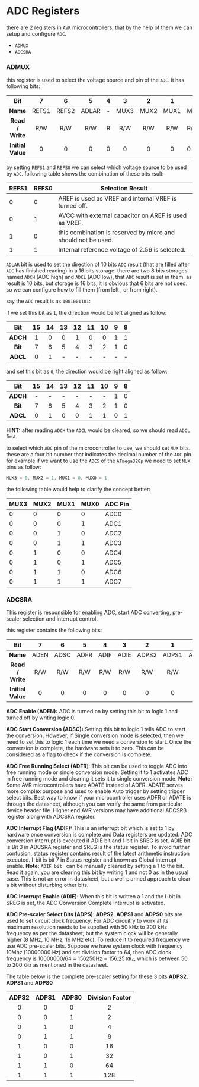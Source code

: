 # ADC Registers

there are 2 registers in `AVR` microcontrollers, that by the help of them we can setup and configure `ADC`.

- `ADMUX`
- `ADCSRA`



### ADMUX

this register is used to select the voltage source and pin of the `ADC`. it has following bits:

|        Bit        |   7   |   6   |   5   |  4   |  3   |  2   |  1   | 0    |
| :---------------: | :---: | :---: | :---: | :--: | :--: | :--: | :--: | ---- |
|     **Name**      | REFS1 | REFS2 | ADLAR |  -   | MUX3 | MUX2 | MUX1 | MUX0 |
| **Read / Write**  |  R/W  |  R/W  |  R/W  |  R   | R/W  | R/W  | R/W  | R/W  |
| **Initial Value** |   0   |   0   |   0   |  0   |  0   |  0   |  0   | 0    |



by setting `REFS1` and `REFS0` we can select which voltage source to be used by `ADC`. following table shows the combination of these bits rsult:

| REFS1 | REFS0 | Selection Result                                             |
| ----- | ----- | ------------------------------------------------------------ |
| 0     | 0     | AREF is used as VREF and internal VREF is turned off.        |
| 0     | 1     | AVCC with external capacitor on AREF is used as VREF.        |
| 1     | 0     | this combination is reserved by micro and should not be used. |
| 1     | 1     | Internal reference voltage of 2.56 is selected.              |



`ADLAR` bit is used to set the direction of 10 bits `ADC` result (that are filled after `ADC` has finished reading) in a 16 bits storage. there are two 8 bits storages named `ADCH` (ADC high) and `ADCL` (ADC low), that `ADC` result is set in them. as result is 10 bits, but storage is 16 bits, it is obvious that 6 bits are not used. so we can configure how to fill them (from left , or from right).

say the `ADC` result is as `1001001101`:

if we set this bit as `1`, the direction would be left aligned as follow:

|   Bit    |  15  |  14  |  13  |  12  |  11  |  10  |  9   |  8   |
| :------: | :--: | :--: | :--: | :--: | :--: | :--: | :--: | :--: |
| **ADCH** |  1   |  0   |  0   |  1   |  0   |  0   |  1   |  1   |
| **Bit**  |  7   |  6   |  5   |  4   |  3   |  2   |  1   |  0   |
| **ADCL** |  0   |  1   |  -   |  -   |  -   |  -   |  -   |  -   |

  

and set this bit as `0`, the direction would be right aligned as follow:

|   Bit    |  15  |  14  |  13  |  12  |  11  |  10  |  9   |  8   |
| :------: | :--: | :--: | :--: | :--: | :--: | :--: | :--: | :--: |
| **ADCH** |  -   |  -   |  -   |  -   |  -   |  -   |  1   |  0   |
| **Bit**  |  7   |  6   |  5   |  4   |  3   |  2   |  1   |  0   |
| **ADCL** |  0   |  1   |  0   |  0   |  1   |  1   |  0   |  1   |



**HINT:** after reading `ADCH` the `ADCL` would be cleared, so we should read `ADCL` first.



to select which `ADC` pin of the microcontroller to use, we should set `MUX` bits. these are a four bit number that indicates the decimal number of the `ADC` pin. for example if we want to use the `ADC5` of the `ATmega328p` we need to set `MUX` pins as follow:

```c
MUX3 = 0, MUX2 = 1, MUX1 = 0, MUX0 = 1
```

  

the following table would help to clarify the concept better:

| MUX3 | MUX2 | MUX1 | MUX0 | ADC Pin |
| ---- | ---- | ---- | ---- | ------- |
| 0    | 0    | 0    | 0    | ADC0    |
| 0    | 0    | 0    | 1    | ADC1    |
| 0    | 0    | 1    | 0    | ADC2    |
| 0    | 0    | 1    | 1    | ADC3    |
| 0    | 1    | 0    | 0    | ADC4    |
| 0    | 1    | 0    | 1    | ADC5    |
| 0    | 1    | 1    | 0    | ADC6    |
| 0    | 1    | 1    | 1    | ADC7    |

 



### ADCSRA

This register is responsible for enabling ADC, start ADC converting, pre-scaler selection and interrupt control.

this register contains the following bits:

|        Bit        |  7   |  6   |  5   |  4   |  3   |   2   |   1   |   0   |
| :---------------: | :--: | :--: | :--: | :--: | :--: | :---: | :---: | :---: |
|     **Name**      | ADEN | ADSC | ADFR | ADIF | ADIE | ADPS2 | ADPS1 | ADPS0 |
| **Read / Write**  | R/W  | R/W  | R/W  | R/W  | R/W  |  R/W  |  R/W  |  R/W  |
| **Initial Value** |  0   |  0   |  0   |  0   |  0   |   0   |   0   |   0   |

**ADC Enable (ADEN):** ADC is turned on by setting this bit to logic 1 and turned off by writing logic 0.

**ADC Start Conversion (ADSC):** Setting this bit to logic 1 tells ADC to start the conversion. However, if Single conversion mode is selected, then we need to set this to logic 1 each time we need a conversion to start. Once the conversion is complete, the hardware sets it to zero. This can be considered as a flag to check if the conversion is complete.

**ADC Free Running Select (ADFR**): This bit can be used to toggle ADC into free running mode or single conversion mode. Setting it to 1 activates ADC in free running mode and clearing it sets it to single conversion mode.
**Note:** Some AVR microcontrollers have ADATE instead of ADFR. ADATE serves more complex purpose and used to enable Auto trigger by setting trigger select bits. Best way to know if your microcontroller uses ADFR or ADATE is through the datasheet, although you can verify the same from particular device header file. Higher end AVR versions may have additional ADCSRB register along with ADCSRA register.

**ADC Interrupt Flag (ADIF):** This is an interrupt bit which is set to 1 by hardware once conversion is complete and Data registers are updated. ADC conversion interrupt is executed if ADIE bit and I-bit in SREG is set. ADIE bit is Bit 3 in ADCSRA register and SREG is the status register. To avoid further confusion, status register contains result of the latest arithmetic instruction executed. I-bit is bit 7 in Status register and known as Global interrupt enable.
**Note:** `ADIF bit ` can be manually cleared by setting a 1 to the bit. Read it again, you are clearing this bit by writing 1 and not 0 as in the usual case. This is not an error in datasheet, but a well planned approach to clear a bit without disturbing other bits.

**ADC Interrupt Enable (ADIE)**: When this bit is written a 1 and the I-bit in SREG is set, the ADC Conversion Complete Interrupt is activated.

**ADC Pre-scaler Select Bits (ADPS)**: **ADPS2**, **ADPS1** and **ADPS0** bits are used to set circuit clock frequency. For ADC circuitry to work at its maximum resolution needs to be supplied with 50 kHz to 200 kHz frequency as per the datasheet; but the system clock will be generally higher (8 MHz, 10 MHz, 16 MHz etc). To reduce it to required frequency we use ADC pre-scaler bits. Suppose we have system clock with frequency 10Mhz (10000000 Hz) and set division factor to 64, then ADC clock frequency is 10000000/64 = 156250Hz = 156.25 `KHz`, which is between 50 to 200 `KHz` as mentioned in the datasheet.

The table below is the complete pre-scaler setting for these 3 bits **ADPS2**, **ADPS1** and **ADPS0**

| ADPS2 | ADPS1 | ADPS0 | Division Factor |
| :---: | :---: | :---: | :-------------: |
|   0   |   0   |   0   |        2        |
|   0   |   0   |   1   |        2        |
|   0   |   1   |   0   |        4        |
|   0   |   1   |   1   |        8        |
|   1   |   0   |   0   |       16        |
|   1   |   0   |   1   |       32        |
|   1   |   1   |   0   |       64        |
|   1   |   1   |   1   |       128       |